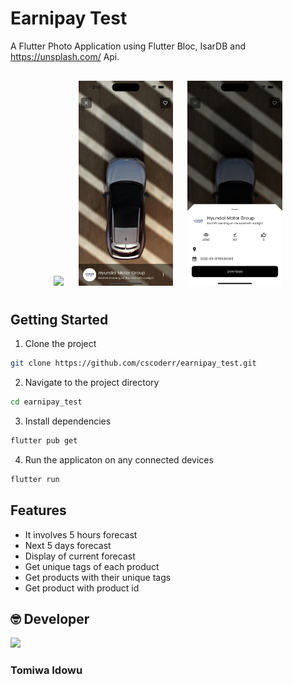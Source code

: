 # Earnipay Test

A Flutter Photo Application using Flutter Bloc, IsarDB and https://unsplash.com/ Api.

<h4 align="center">
<img src="images/img1.png" width="30%" vspace="10" hspace="10"/>
<img src="images/img2.png" width="30%" vspace="10" hspace="10"/>
<img src="images/img3.png" width="30%" vspace="10" hspace="10"/>

## Getting Started

1. Clone the project

```sh
git clone https://github.com/cscoderr/earnipay_test.git
```

2. Navigate to the project directory

```sh
cd earnipay_test
```

3. Install dependencies

```sh
flutter pub get
```

4. Run the applicaton on any connected devices

```sh
flutter run
```

## Features

- It involves 5 hours forecast
- Next 5 days forecast
- Display of current forecast
- Get unique tags of each product
- Get products with their unique tags
- Get product with product id

## 🤓 Developer

[<img src="https://avatars.githubusercontent.com/u/51103897?s=400&u=7284a9cfd601ac29d100fb8c88215ca454eb334c&v=4" width="150" />](https://cscoder.tech)

### Tomiwa Idowu

```

```
